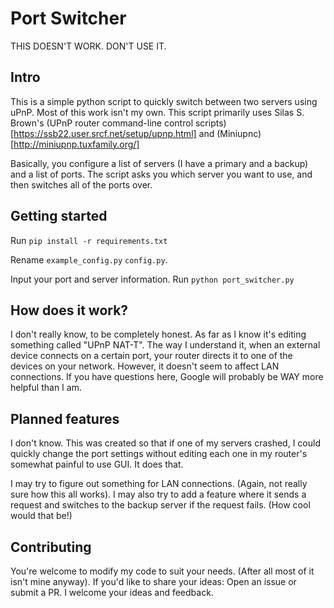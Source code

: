 # Port Switcher

THIS DOESN'T WORK. DON'T USE IT.

## Intro
This is a simple python script to quickly switch between two servers using uPnP. 
Most of this work isn't my own. This script primarily uses Silas S. Brown's (UPnP router command-line control scripts)[https://ssb22.user.srcf.net/setup/upnp.html] and (Miniupnc)[http://miniupnp.tuxfamily.org/]

Basically, you configure a list of servers (I have a primary and a backup) and a list of ports. The script asks you which server you want to use, and then switches all of the ports over. 

## Getting started
Run
```pip install -r requirements.txt```

Rename ```example_config.py``` ```config.py```.

Input your port and server information. 
Run ```python port_switcher.py```

## How does it work?
I don't really know, to be completely honest. As far as I know it's editing something called "UPnP NAT-T".
The way I understand it, when an external device connects on a certain port, your router directs it to one of the devices on your network. However, it doesn't seem to affect LAN connections.
If you have questions here, Google will probably be WAY more helpful than I am. 

## Planned features
I don't know. This was created so that if one of my servers crashed, I could quickly change the port settings without editing each one in my router's somewhat painful to use GUI. It does that. 

I may try to figure out something for LAN connections. (Again, not really sure how this all works).
I may also try to add a feature where it sends a request and switches to the backup server if the request fails. (How cool would that be!) 

## Contributing
You're welcome to modify my code to suit your needs. (After all most of it isn't mine anyway). If you'd like to share your ideas: Open an issue or submit a PR. I welcome your ideas and feedback. 
